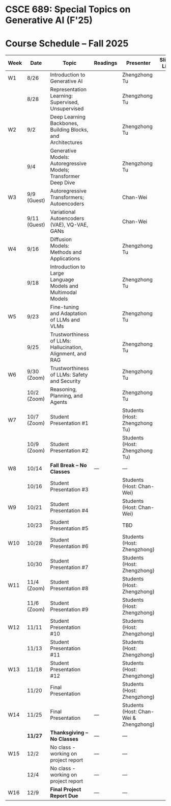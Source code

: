 # CSCE 689: Special Topics on Generative AI (F'25)

# Course Schedule – Fall 2025

| Week | Date         | Topic                                                           | Readings | Presenter                              | Slides Link | Recording | 
|------|--------------|-----------------------------------------------------------------|----------|----------------------------------------|-----------|-----------|
| W1   | 8/26         | Introduction to Generative AI                                   |          | Zhengzhong Tu                          |       
|      | 8/28         | Representation Learning: Supervised, Unsupervised               |          | Zhengzhong Tu                          |
| W2   | 9/2          | Deep Learning Backbones, Building Blocks, and Architectures     |          | Zhengzhong Tu                          |
|      | 9/4          | Generative Models: Autoregressive Models; Transformer Deep Dive |          | Zhengzhong Tu                          |
| W3   | 9/9  (Guest) | Autoregressive Transformers; Autoencoders                       |          | Chan-Wei                               |
|      | 9/11 (Guest) | Variational Autoencoders (VAE), VQ-VAE, GANs                    |          | Chan-Wei                               |
| W4   | 9/16         | Diffusion Models: Methods and Applications                      |          | Zhengzhong Tu                          |
|      | 9/18         | Introduction to Large Language Models and Multimodal Models     |          | Zhengzhong Tu                          |
| W5   | 9/23         | Fine-tuning and Adaptation of LLMs and VLMs                     |          | Zhengzhong Tu                          |
|      | 9/25         | Trustworthiness of LLMs: Hallucination, Alignment, and RAG      |          | Zhengzhong Tu                          |
| W6   | 9/30 (Zoom)  | Trustworthiness of LLMs: Safety and Security                    |          | Zhengzhong Tu                          |
|      | 10/2 (Zoom)  | Reasoning, Planning, and Agents                                 |          | Zhengzhong Tu                                       |
| W7   | 10/7 (Zoom)  | Student Presentation #1                                         |          | Students (Host: Zhengzhong Tu)         |
|      | 10/9 (Zoom)  | Student Presentation #2                                         |          | Students (Host: Zhengzhong Tu)         |
| W8   | 10/14        | **Fall Break – No Classes**                                     | —        | —                                      |
|      | 10/16        | Student Presentation #3                                         |          | Students (Host: Chan-Wei)              |
| W9   | 10/21        | Student Presentation #4                                         |          | Students (Host: Chan-Wei)              |
|      | 10/23        | Student Presentation #5                                         |          | TBD                                    |
| W10  | 10/28        | Student Presentation #6                                         |          | Students (Host: Zhengzhong)            |
|      | 10/30        | Student Presentation #7                                         |          | Students (Host: Zhengzhong)            |
| W11  | 11/4 (Zoom)  | Student Presentation #8                                         |          | Students (Host: Zhengzhong)            |
|      | 11/6 (Zoom)  | Student Presentation #9                                         |          | Students (Host: Zhengzhong)            |
| W12  | 11/11        | Student Presentation #10                                        |          | Students (Host: Zhengzhong)            |
|      | 11/13        | Student Presentation #11                                        |          | Students (Host: Zhengzhong)            |
| W13  | 11/18        | Student Presentation #12                                        |          | Students (Host: Zhengzhong)            |
|      | 11/20        | Final Presentation                                              |          | Students (Host: Zhengzhong)            |
| W14  | 11/25        | Final Presentation                                              | —        | Students (Host: Chan-Wei & Zhengzhong) |
|      | **11/27**    | **Thanksgiving – No Classes**                                   | —        | —                                      |
| W15  | 12/2         | No class - working on project report                            | —        | —                                       |
|      | 12/4         | No class - working on project report                            | —        | —                                       |
| W16  | 12/9         | **Final Project Report Due**                                    | —        | —                                      |